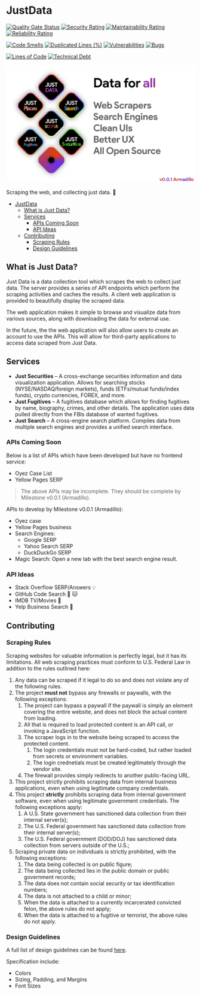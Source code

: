 # JustData

[![Quality Gate Status](https://sonarcloud.io/api/project_badges/measure?project=VirajShah21_JustData&metric=alert_status)](https://sonarcloud.io/summary/new_code?id=VirajShah21_JustData)
[![Security Rating](https://sonarcloud.io/api/project_badges/measure?project=VirajShah21_JustData&metric=security_rating)](https://sonarcloud.io/summary/new_code?id=VirajShah21_JustData)
[![Maintainability Rating](https://sonarcloud.io/api/project_badges/measure?project=VirajShah21_JustData&metric=sqale_rating)](https://sonarcloud.io/summary/new_code?id=VirajShah21_JustData)
[![Reliability Rating](https://sonarcloud.io/api/project_badges/measure?project=VirajShah21_JustData&metric=reliability_rating)](https://sonarcloud.io/summary/new_code?id=VirajShah21_JustData)

[![Code Smells](https://sonarcloud.io/api/project_badges/measure?project=VirajShah21_JustData&metric=code_smells)](https://sonarcloud.io/summary/new_code?id=VirajShah21_JustData)
[![Duplicated Lines (%)](https://sonarcloud.io/api/project_badges/measure?project=VirajShah21_JustData&metric=duplicated_lines_density)](https://sonarcloud.io/summary/new_code?id=VirajShah21_JustData)
[![Vulnerabilities](https://sonarcloud.io/api/project_badges/measure?project=VirajShah21_JustData&metric=vulnerabilities)](https://sonarcloud.io/summary/new_code?id=VirajShah21_JustData)
[![Bugs](https://sonarcloud.io/api/project_badges/measure?project=VirajShah21_JustData&metric=bugs)](https://sonarcloud.io/summary/new_code?id=VirajShah21_JustData)

<!-- [![Coverage](https://sonarcloud.io/api/project_badges/measure?project=VirajShah21_JustData&metric=coverage)](https://sonarcloud.io/summary/new_code?id=VirajShah21_JustData) -->

[![Lines of Code](https://sonarcloud.io/api/project_badges/measure?project=VirajShah21_JustData&metric=ncloc)](https://sonarcloud.io/summary/new_code?id=VirajShah21_JustData)
[![Technical Debt](https://sonarcloud.io/api/project_badges/measure?project=VirajShah21_JustData&metric=sqale_index)](https://sonarcloud.io/summary/new_code?id=VirajShah21_JustData)

![Data For All Banner](.README/data-for-all.png)

Scraping the web, and collecting just data. :robot:

- [JustData](#justdata)
  - [What is Just Data?](#what-is-just-data)
  - [Services](#services)
    - [APIs Coming Soon](#apis-coming-soon)
    - [API Ideas](#api-ideas)
  - [Contributing](#contributing)
    - [Scraping Rules](#scraping-rules)
    - [Design Guidelines](#design-guidelines)

## What is Just Data?

Just Data is a data collection tool which scrapes the web to collect just data. The server provides a series of API endpoints which perform the scraping activities and caches the results. A client web application is provided to beautifully display the scraped data.

The web application makes it simple to browse and visualize data from various sources, along with downloading the data for external use.

In the future, the the web application will also allow users to create an account to use the APIs. This will allow for third-party applications to access data scraped from Just Data.

## Services

-   **Just Securities** – A cross-exchange securities information and data visualization application. Allows for searching stocks (NYSE/NASDAQ/foreign markets), funds (ETFs/mutual funds/index funds), crypto currencies, FOREX, and more.
-   **Just Fugitives** – A fugitives database which allows for finding fugitives by name, biography, crimes, and other details. The application uses data pulled directly from the FBIs database of wanted fugitives.
-   **Just Search** – A cross-engine search platform. Compiles data from multiple search engines and provides a unified search interface.

### APIs Coming Soon

Below is a list of APIs which have been developed but have no frontend service:

-   Oyez Case List
-   Yellow Pages SERP

> The above APIs may be incomplete. They should be complete by Milestone v0.0.1 (Armadillo).

APIs to develop by Milestone v0.0.1 (Armadillo):

-   Oyez case
-   Yellow Pages business
-   Search Engines:
    -   Google SERP
    -   Yahoo Search SERP
    -   DuckDuckGo SERP
-   Magic Search: Open a new tab with the best search engine result.

### API Ideas

-   Stack Overflow SERP/Answers :bulb:
-   GitHub Code Search :octopus: :cat:
-   IMDB TV/Movies :movie_camera:
-   Yelp Business Search :office:

## Contributing

### Scraping Rules

Scraping websites for valuable information is perfectly legal, but it has its limitations. All web scraping practices must conform to U.S. Federal Law in addition to the rules outlined here:

1. Any data can be scraped if it legal to do so and does not violate any of the following rules.
2. The project **must not** bypass any firewalls or paywalls, with the following exceptions:
    1. The project can bypass a paywall if the paywall is simply an element covering the entire website, and does not block the actual content from loading.
    2. All that is required to load protected content is an API call, or invoking a JavaScript function.
    3. The scraper logs in to the website being scraped to access the protected content.
        1. The login credentials must not be hard-coded, but rather loaded from secrets or environment variables.
        2. The login crednetials must be created legitimately through the vendor site.
    4. The firewall provides simply redirects to another public-facing URL.
3. This project strictly prohibits scraping data from internal business applications, even when using legitimate company credentials.
4. This project **strictly** prohibits scraping data from internal government software, even when using legitimate government credentials. The following exceptions apply:
    1. A U.S. State government has sanctioned data collection from their internal server(s);
    2. The U.S. Federal government has sanctioned data collection from their internal server(s);
    3. The U.S. Federal government (DOD/DOJ) has sanctioned data collection from servers outside of the U.S.;
5. Scraping private data on individuals is strictly prohibited, with the following exceptions:
    1. The data being collected is on public figure;
    2. The data being collected lies in the public domain or public government records;
    3. The data does not contain social security or tax identification numbers;
    4. The data is not attached to a child or minor;
    5. When the data is attached to a currently incarcerated convicted felon, the above rules do not apply;
    6. When the data is attached to a fugitive or terrorist, the above rules do not apply.

### Design Guidelines

A full list of design guidelines can be found [here](.README/design-guidelines.md).

Specification include:

-   Colors
-   Sizing, Padding, and Margins
-   Font Sizes
